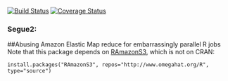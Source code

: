 [![Build Status](https://travis-ci.org/zachmayer/segue2.png?branch=master)](https://travis-ci.org/zachmayer/segue2)
[![Coverage Status](https://coveralls.io/repos/zachmayer/segue2/badge.svg)](https://coveralls.io/r/zachmayer/segue2)
### Segue2: 
##Abusing Amazon Elastic Map reduce for embarrassingly parallel R jobs
Note that this package depends on [RAmazonS3](http://www.omegahat.org/RAmazonS3/), which is not on CRAN:
```{R}
install.packages("RAmazonS3", repos="http://www.omegahat.org/R", type="source")
```